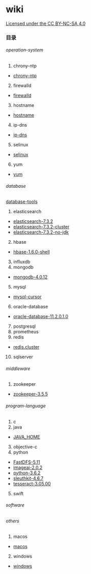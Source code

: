 # wiki

[Licensed under the CC BY-NC-SA 4.0](https://creativecommons.org/licenses/by-nc-sa/4.0/deed.zh)

### 目录

###### operation-system
1. chrony-ntp 
- [chrony-ntp](operation-system/chrony-ntp/chrony-ntp.md)
2. firewalld 
- [firewalld](operation-system/firewalld/firewalld.md)
3. hostname 
- [hostname](operation-system/hostname/hostname.md)
4. ip-dns 
- [ip-dns](operation-system/ip-dns/ip-dns.md)
5. selinux 
- [selinux](operation-system/selinux/selinux.md)
6. yum 
- [yum](operation-system/yum/yum.md) 

###### database
[database-tools](database/database-tools.md)
1. elasticsearch 	
- [elasticsearch-7.3.2](database/elasticsearch/elasticsearch-7.3.2.md)
- [elasticsearch-7.3.2-cluster](database/elasticsearch/elasticsearch-7.3.2-cluster.md)
- [elasticsearch-7.3.2-no-jdk](database/elasticsearch/elasticsearch-7.3.2-no-jdk.md)
2. hbase
- [hbase-1.6.0-shell](database/hbase/hbase-1.6.0-shell.md)
3. influxdb
4. mongodb
- [mongodb-4.0.12](database/mongodb/mongodb-4.0.12.md)
5. mysql
- [mysql-cursor](database/mysql/mysql-cursor.md)
6. oracle-database
- [oracle-database-11.2.0.1.0](database/oracle-database/oracle-database-11.2.0.1.0.md)
7. postgresql
8. prometheus
9. redis
- [redis.cluster](database/redis/redis.cluster.md)
10. sqlserver

###### middleware
1. zookeeper
- [zookeeper-3.5.5](middleware/zookeeper/zookeeper-3.5.5.md)

###### program-language
1. c
2. java
- [JAVA_HOME](program-language/java/JAVA_HOME.md)
3. objective-c
4. python
- [FastDFS-5.11](program-language/python/FastDFS-5.11.md)
- [imageai-2.0.2](program-language/python/imageai-2.0.2.md)
- [python-3.6.2](program-language/python/python-3.6.2.md)
- [sleuthkit-4.6.7](program-language/python/sleuthkit-4.6.7.md)
- [tesseract-3.05.00](program-language/python/tesseract-3.05.00.md)
5. swift

###### software

###### others
1. macos
- [macos](others/macos/macos.md)
2. windows
- [windows](others/windows/windows.md)
